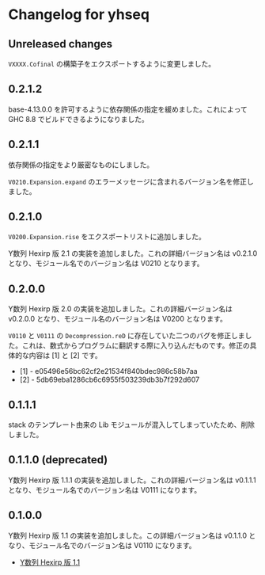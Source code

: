 # Changelog for yhseq

## Unreleased changes

`VXXXX.Cofinal` の構築子をエクスポートするように変更しました。

## 0.2.1.2

base-4.13.0.0 を許可するように依存関係の指定を緩めました。これによって GHC 8.8 でビルドできるようになりました。

## 0.2.1.1

依存関係の指定をより厳密なものにしました。

`V0210.Expansion.expand` のエラーメッセージに含まれるバージョン名を修正しました。

## 0.2.1.0

`V0200.Expansion.rise` をエクスポートリストに追加しました。

Y数列 Hexirp 版 2.1 の実装を追加しました。これの詳細バージョン名は v0.2.1.0 となり、モジュール名でのバージョン名は V0210 となります。

## 0.2.0.0

Y数列 Hexirp 版 2.0 の実装を追加しました。これの詳細バージョン名は v0.2.0.0 となり、モジュール名のバージョン名は V0200 となります。

`V0110` と `V0111` の `Decompression.reD` に存在していた二つのバグを修正しました。これは、数式からプログラムに翻訳する際に入り込んだものです。修正の具体的な内容は [1] と [2] です。

* [1] - e05496e56bc62cf2e21534f840bdec986c58b7aa
* [2] - 5db69eba1286cb6c6955f503239db3b7f292d607

## 0.1.1.1

stack のテンプレート由来の Lib モジュールが混入してしまっていたため、削除しました。

## 0.1.1.0 (deprecated)

Y数列 Hexirp 版 1.1.1 の実装を追加しました。これの詳細バージョン名は v0.1.1.1 となり、モジュール名でのバージョン名は V0111 になります。

## 0.1.0.0

Y数列 Hexirp 版 1.1 の実装を追加しました。この詳細バージョン名は v0.1.1.0 となり、モジュール名でのバージョン名は V0110 になります。

* [Y数列 Hexirp 版 1.1](https://googology.wikia.org/ja/wiki/%E3%83%A6%E3%83%BC%E3%82%B6%E3%83%BC%E3%83%96%E3%83%AD%E3%82%B0:Hexirp/Y%E6%95%B0%E5%88%97_Hexirp_%E7%89%88_1.1)
